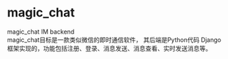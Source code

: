 # magic_chat
magic_chat IM backend    
magic_chat目标是一款类似微信的即时通信软件，
其后端是Python代码 Django框架实现的，功能包括注册、登录、消息发送、消息查看、实时发送消息等。
